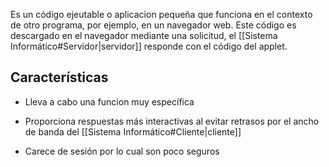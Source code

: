 Es un código ejeutable o aplicacion pequeña que funciona en el contexto de otro programa, por ejemplo, en un navegador web.
Este código es descargado en el navegador mediante una solicitud, el [[Sistema Informático#Servidor|servidor]] responde con el código del applet.

## Características

- Lleva a cabo una funcion muy específica

- Proporciona respuestas más interactivas al evitar retrasos por el ancho de banda del [[Sistema Informático#Cliente|cliente]]

- Carece de sesión por lo cual son poco seguros